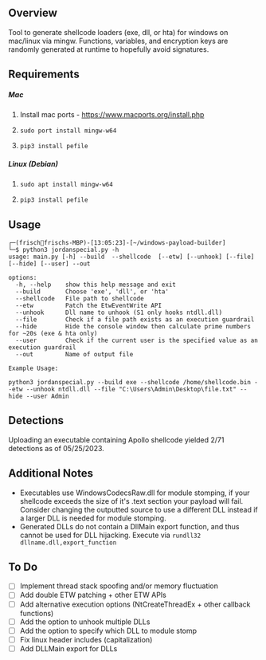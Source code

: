 ## Overview

Tool to generate shellcode loaders (exe, dll, or hta) for windows on mac/linux via mingw. Functions, variables, and encryption keys are randomly generated at runtime to hopefully avoid signatures.

## Requirements

##### Mac

1. Install mac ports - https://www.macports.org/install.php

2. `sudo port install mingw-w64`

3. `pip3 install pefile`

##### Linux (Debian)

1. `sudo apt install mingw-w64`

2. `pip3 install pefile`

## Usage 

```
┌─(frischfrischs-MBP)-[13:05:23]-[~/windows-payload-builder]
└─$ python3 jordanspecial.py -h
usage: main.py [-h] --build  --shellcode  [--etw] [--unhook] [--file] [--hide] [--user] --out

options:
  -h, --help    show this help message and exit
  --build       Choose 'exe', 'dll', or 'hta'
  --shellcode   File path to shellcode
  --etw         Patch the EtwEventWrite API
  --unhook      Dll name to unhook (S1 only hooks ntdll.dll)
  --file        Check if a file path exists as an execution guardrail
  --hide        Hide the console window then calculate prime numbers for ~20s (exe & hta only)
  --user        Check if the current user is the specified value as an execution guardrail
  --out         Name of output file

Example Usage:
    
python3 jordanspecial.py --build exe --shellcode /home/shellcode.bin --etw --unhook ntdll.dll --file "C:\Users\Admin\Desktop\file.txt" --hide --user Admin
```

## Detections

Uploading an executable containing Apollo shellcode yielded 2/71 detections as of 05/25/2023.

## Additional Notes

- Executables use WindowsCodecsRaw.dll for module stomping, if your shellcode exceeds the size of it's .text section your payload will fail. Consider changing the outputted source to use a different DLL instead if a 
larger DLL is needed for module stomping.
- Generated DLLs do not contain a DllMain export function, and thus cannot be used for DLL hijacking. Execute via `rundll32 dllname.dll,export_function`
   

## To Do
- [ ] Implement thread stack spoofing and/or memory fluctuation
- [ ] Add double ETW patching + other ETW APIs
- [ ] Add alternative execution options (NtCreateThreadEx + other callback functions)
- [ ] Add the option to unhook multiple DLLs
- [ ] Add the option to specify which DLL to module stomp
- [ ] Fix linux header includes (capitalization)
- [ ] Add DLLMain export for DLLs